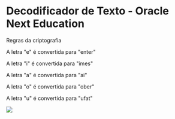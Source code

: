 <h1>Decodificador de Texto - Oracle Next Education</h1>

<p>Regras da criptografia</p>
<p>A letra "e" é convertida para "enter"</p>
<p>A letra "i" é convertida para "imes"</p>
<p>A letra "a" é convertida para "ai"</p>
<p>A letra "o" é convertida para "ober"</p>
<p>A letra "u" é convertida para "ufat"</p>


<div>
    <img src="[https://github.com/viniddantas/Challenge-Oracle-One/issues/1#issue-1751125857](https://github.com/viniddantas/Challenge-Oracle-One/assets/87505409/68d9738d-996e-453a-a107-abec03885ca4)">
</div>
